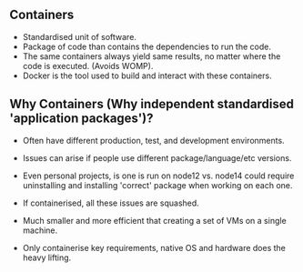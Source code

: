 ## Containers
- Standardised unit of software.
- Package of code than contains the dependencies to run the code.
- The same containers always yield same results, no matter where the code is executed. (Avoids WOMP).
- Docker is the tool used to build and interact with these containers.

## Why Containers (Why independent standardised 'application packages')?
- Often have different production, test, and development environments.
- Issues can arise if people use different package/language/etc versions.
- Even personal projects, is one is run on node12 vs. node14 could require uninstalling and installing 'correct' package when working on each one.
- If containerised, all these issues are squashed.

- Much smaller and more efficient that creating a set of VMs on a single machine.
- Only containerise key requirements, native OS and hardware does the heavy lifting.